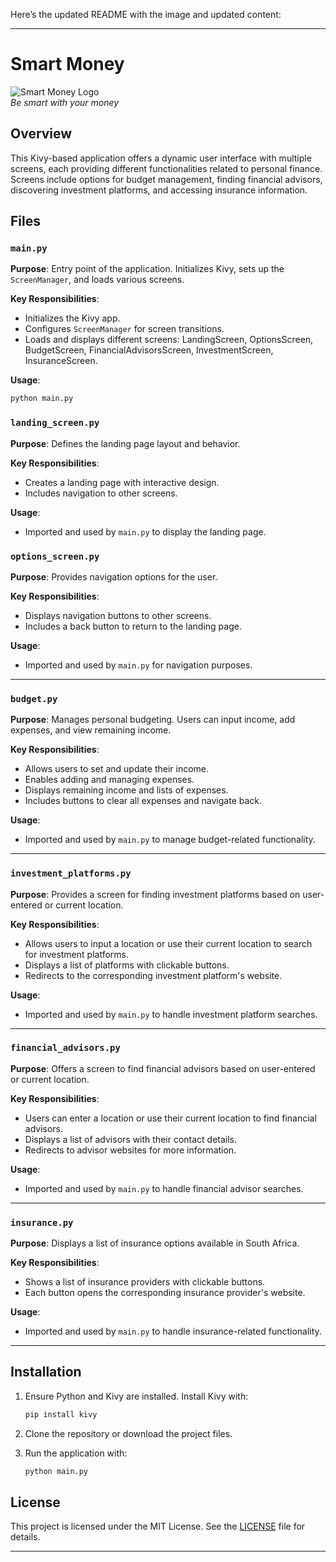 Here’s the updated README with the image and updated content:

---

# Smart Money
![Smart Money Logo](path/to/your/logo.png)  
*Be smart with your money*

## Overview
This Kivy-based application offers a dynamic user interface with multiple screens, each providing different functionalities related to personal finance. Screens include options for budget management, finding financial advisors, discovering investment platforms, and accessing insurance information.

## Files

### `main.py`

**Purpose**: Entry point of the application. Initializes Kivy, sets up the `ScreenManager`, and loads various screens.

**Key Responsibilities**:
- Initializes the Kivy app.
- Configures `ScreenManager` for screen transitions.
- Loads and displays different screens: LandingScreen, OptionsScreen, BudgetScreen, FinancialAdvisorsScreen, InvestmentScreen, InsuranceScreen.

**Usage**:
```bash
python main.py
```

### `landing_screen.py`

**Purpose**: Defines the landing page layout and behavior.

**Key Responsibilities**:
- Creates a landing page with interactive design.
- Includes navigation to other screens.

**Usage**:
- Imported and used by `main.py` to display the landing page.

### `options_screen.py`

**Purpose**: Provides navigation options for the user.

**Key Responsibilities**:
- Displays navigation buttons to other screens.
- Includes a back button to return to the landing page.

**Usage**:
- Imported and used by `main.py` for navigation purposes.

---

### `budget.py`

**Purpose**: Manages personal budgeting. Users can input income, add expenses, and view remaining income.

**Key Responsibilities**:
- Allows users to set and update their income.
- Enables adding and managing expenses.
- Displays remaining income and lists of expenses.
- Includes buttons to clear all expenses and navigate back.

**Usage**:
- Imported and used by `main.py` to manage budget-related functionality.

---

### `investment_platforms.py`

**Purpose**: Provides a screen for finding investment platforms based on user-entered or current location.

**Key Responsibilities**:
- Allows users to input a location or use their current location to search for investment platforms.
- Displays a list of platforms with clickable buttons.
- Redirects to the corresponding investment platform's website.

**Usage**:
- Imported and used by `main.py` to handle investment platform searches.

---

### `financial_advisors.py`

**Purpose**: Offers a screen to find financial advisors based on user-entered or current location.

**Key Responsibilities**:
- Users can enter a location or use their current location to find financial advisors.
- Displays a list of advisors with their contact details.
- Redirects to advisor websites for more information.

**Usage**:
- Imported and used by `main.py` to handle financial advisor searches.

---

### `insurance.py`

**Purpose**: Displays a list of insurance options available in South Africa.

**Key Responsibilities**:
- Shows a list of insurance providers with clickable buttons.
- Each button opens the corresponding insurance provider's website.

**Usage**:
- Imported and used by `main.py` to handle insurance-related functionality.

---

## Installation

1. Ensure Python and Kivy are installed. Install Kivy with:
   ```bash
   pip install kivy
   ```

2. Clone the repository or download the project files.

3. Run the application with:
   ```bash
   python main.py
   ```

## License

This project is licensed under the MIT License. See the [LICENSE](LICENSE) file for details.

---